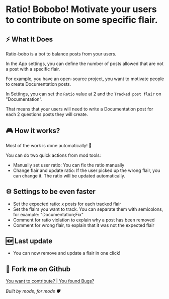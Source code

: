 # Ratio! Bobobo! Motivate your users to contribute on some specific flair.

## ⚡️ What It Does

Ratio-bobo is a bot to balance posts from your users.

In the App settings, you can define the number of posts allowed that are not a post with a specific flair.

For example, you have an open-source project, you want to motivate people to create Documentation posts.

In Settings, you can set the `Ratio` value at 2 and the `Tracked post flair` on "Documentation".

That means that your users will need to write a Documentation post for each 2 questions posts they will create.

## 🎮 How it works?
Most of the work is done automatically! 🤖

You can do two quick actions from mod tools:
* Manually set user ratio: You can fix the ratio manually
* Change flair and update ratio: If the user picked up the wrong flair, you can change it. The ratio will be updated automatically.

## ⚙️ Settings to be even faster
* Set the expected ratio: x posts for each tracked flair
* Set the flairs you want to track. You can separate them with semicolons, for example: "Documentation;Fix"
* Comment for ratio violation to explain why a post has been removed
* Comment for wrong flair, to explain that it was not the expected flair

## 🆕 Last update
* You can now remove and update a flair in one click!

## 🍴 Fork me on Github
[You want to contribute? | You found Bugs?](https://github.com/jackmg2/RedditApps)

*Built by mods, for mods 🛡️*